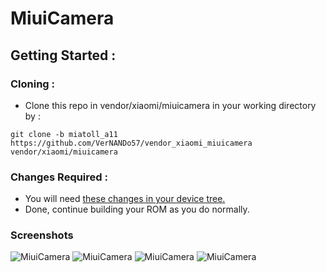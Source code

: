 # MiuiCamera
## Getting Started :
### Cloning :
- Clone this repo in vendor/xiaomi/miuicamera in your working directory by :
```
git clone -b miatoll_a11 https://github.com/VerNANDo57/vendor_xiaomi_miuicamera vendor/xiaomi/miuicamera
```
### Changes Required :
- You will need [these changes in your device tree.](https://github.com/ArrowOS-Devices/android_device_xiaomi_sm6250-common/commit/1416d5ca4813cdd87e7783201ef1d2ed961238da)
- Done, continue building your ROM as you do normally.

### Screenshots

![MiuiCamera](https://raw.githubusercontent.com/verNANDo57/vendor_xiaomi_miuicamera/miatoll_a11/screenshots/1.png)
![MiuiCamera](https://raw.githubusercontent.com/verNANDo57/vendor_xiaomi_miuicamera/miatoll_a11/screenshots/2.png)
![MiuiCamera](https://raw.githubusercontent.com/verNANDo57/vendor_xiaomi_miuicamera/miatoll_a11/screenshots/3.png)
![MiuiCamera](https://raw.githubusercontent.com/verNANDo57/vendor_xiaomi_miuicamera/miatoll_a11/screenshots/4.png)
